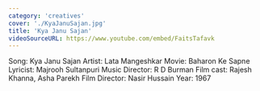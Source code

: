 ```yaml
---
category: 'creatives'
cover: './KyaJanuSajan.jpg'
title: 'Kya Janu Sajan'
videoSourceURL: https://www.youtube.com/embed/FaitsTafavk
---
```


Song: Kya Janu Sajan
Artist: Lata Mangeshkar
Movie: Baharon Ke Sapne
Lyricist: Majrooh Sultanpuri
Music Director: R D Burman
Film cast: Rajesh Khanna, Asha Parekh
Film Director: Nasir Hussain
Year: 1967
